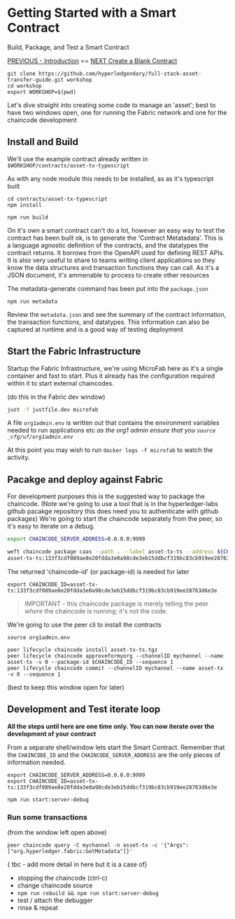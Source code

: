 # Getting Started with a Smart Contract

Build, Package, and Test a Smart Contract

[PREVIOUS - Introduction](./00-Introduction.md)  ==  [NEXT Create a Blank Contract](./02-Creating-Blank-Contract.md) 

```
git clone https://github.com/hyperledgendary/full-stack-asset-transfer-guide.git workshop
cd workshop
export WORKSHOP=$(pwd)
```

Let's dive straight into creating some code to manage an 'asset'; best to have two windows open, one for running the Fabric network and one for the chaincode development

## Install and Build

We'll use the example contract already written in `$WORKSHOP/contracts/asset-tx-typescript`

As with any node module this needs to be installed, as as it's typescript built

```
cd contracts/asset-tx-typescript
npm install

npm run build
```

On it's own a smart contract can't do a lot, however an easy way to test the contract has been built ok, is to generate the 'Contract Metatadata'. This is a language agnostic definition of the contracts, and the datatypes the contract returns. It borrows from the OpenAPI used for defining REST APIs.  It is also very useful to share to teams writing client applications so they know the data structures and transaction functions they can call. 
As it's a JSON document, it's ammenable to process to create other resources

The metadata-generate command has been put into the `package.json`
```
npm run metadata
```

Review the `metadata.json` and see the summary of the contract information, the transaction functions, and datatypes. This information can also be captured at runtime and is a good way of testing deployment


## Start the Fabric Infrastructure

Startup the Fabric Infrastructure, we're using MicroFab here as it's a single container and fast to start. Plus it already has the configuration required within it to start external chaincodes.

(do this in the Fabric dev window)

```bash
just -f justfile.dev microfab
```

A file  `org1admin.env` is written out that contains the environment variables needed to run applications etc _as the org1 admin_
*ensure that you `source _cfg/uf/org1admin.env`*

At this point you may wish to run `docker logs -f microfab` to watch the activity.

## Pacakge and deploy against Fabric

For development purposes this is the suggested way to package the chaincode. (Note we're going to use a tool that is in the hyperledger-labs github pacakge repository this does need you to authenticate with github packages)
We're going to start the chaincode separately from the peer, so it's easy to iterate on a debug. 

```bash
export CHAINCODE_SERVER_ADDRESS=0.0.0.0:9999

weft chaincode package caas --path . --label asset-tx-ts --address ${CHAINCODE_SERVER_ADDRESS} --archive asset-tx-ts.tgz--quiet
asset-tx-ts:133f3cdf089ae8e20fdda3e0a98cde3eb15ddbcf319bc83cb919ee28763d6e3e
```

The returned 'chaincode-id' (or package-id) is needed for later
```
export CHAINCODE_ID=asset-tx-ts:133f3cdf089ae8e20fdda3e0a98cde3eb15ddbcf319bc83cb919ee28763d6e3e
```

> IMPORTANT - this chaincode package is merely telling the peer _where_ the chaincode is running; it's not the code. 


We're going to use the peer cli to install the contracts

```
source org1admin.env

peer lifecycle chaincode install asset-tx-ts.tgz
peer lifecycle chaincode approveformyorg --channelID mychannel --name asset-tx -v 0 --package-id $CHAINCODE_ID --sequence 1
peer lifecycle chaincode commit --channelID mychannel --name asset-tx -v 0 --sequence 1

```

(best to keep this window open for later)

## Development and Test iterate loop

**All the steps until here are one time only. You can now iterate over the development of your contract**

From a separate shell/window lets start the Smart Contract. Remember that the `CHAINCODE_ID` and the `CHAINCODE_SERVER_ADDRESS` are the only pieces of information needed.

```
export CHAINCODE_SERVER_ADDRESS=0.0.0.0:9999
export CHAINCODE_ID=asset-tx-ts:133f3cdf089ae8e20fdda3e0a98cde3eb15ddbcf319bc83cb919ee28763d6e3e

npm run start:server-debug
```

### Run some transactions
(from the window left open above)
```
peer chaincode query -C mychannel -n asset-tx -c '{"Args":["org.hyperledger.fabric:GetMetadata"]}'
```



{ tbc - add more detail in here but it is a case of}
- stopping the chaincode (ctrl-c)
- change chaincode source
- `npm run rebuild && npm run start:server-debug`
- test / attach the debugger 
- rinse & repeat